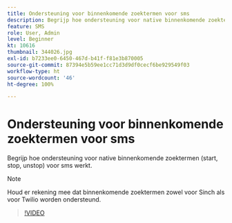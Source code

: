 ```yaml
---
title: Ondersteuning voor binnenkomende zoektermen voor sms
description: Begrijp hoe ondersteuning voor native binnenkomende zoektermen (start, stop, unstop) voor sms werkt.
feature: SMS
role: User, Admin
level: Beginner
kt: 10616
thumbnail: 344026.jpg
exl-id: b7233ee0-6450-467d-b41f-f81e3b870005
source-git-commit: 87394e5b59ee1cc71d3d9df0cecf6be929549f03
workflow-type: ht
source-wordcount: '46'
ht-degree: 100%

---
```


# Ondersteuning voor binnenkomende zoektermen voor sms

Begrijp hoe ondersteuning voor native binnenkomende zoektermen (start, stop, unstop) voor sms werkt.

>[!NOTE]
>
>Houd er rekening mee dat binnenkomende zoektermen zowel voor Sinch als voor Twilio worden ondersteund.

>[!VIDEO](https://video.tv.adobe.com/v/344026?quality=12&learn=on)
